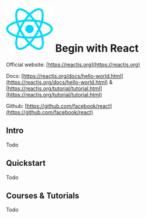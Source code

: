 # ![React](https://raw.githubusercontent.com/asankasri/begin-with-it-alpha/master/icons/react_128x128.png "React") Begin with React

Official website: [https://reactjs.org](https://reactjs.org)

Docs: [https://reactjs.org/docs/hello-world.html](https://reactjs.org/docs/hello-world.html) & [https://reactjs.org/tutorial/tutorial.html](https://reactjs.org/tutorial/tutorial.html)

Github: [https://github.com/facebook/react](https://github.com/facebook/react)

## Intro

Todo

## Quickstart

Todo

## Courses & Tutorials

Todo
